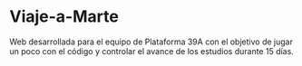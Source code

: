 # Viaje-a-Marte
Web desarrollada para el equipo de Plataforma 39A con el objetivo de jugar un poco con el código y controlar el avance de los estudios durante 15 días.

